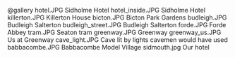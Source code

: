 @gallery
hotel.JPG		Sidholme Hotel
hotel_inside.JPG		Sidholme Hotel
killerton.JPG		Killerton House
bicton.JPG		Bicton Park Gardens
budleigh.JPG		Budleigh Salterton
budleigh_street.JPG		Budleigh Salterton
forde.JPG		Forde Abbey
tram.JPG		Seaton tram
greenway.JPG		Greenway
greenway_us.JPG		Us at Greenway
cave_light.JPG		Cave lit by lights cavemen would have used
babbacombe.JPG		Babbacombe Model Village
sidmouth.jpg		Our hotel
